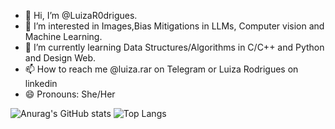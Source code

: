 - 👋 Hi, I’m @LuizaR0drigues.
- 👀 I’m interested in Images,Bias Mitigations in LLMs,  Computer vision and Machine Learning.
- 🌱 I’m currently learning Data Structures/Algorithms in C/C++ and Python and Design Web.
- 📫 How to reach me @luiza.rar on Telegram or Luiza Rodrigues on linkedin
- 😄 Pronouns: She/Her

![Anurag's GitHub stats](https://github-readme-stats.vercel.app/api?username=LuizaR0drigues&show_icons=true&theme=jolly&count_private=true)
![Top Langs](https://github-readme-stats.vercel.app/api/top-langs/?username=LuizaR0drigues&layout=compact&theme=jolly&count_private=true&v=1)
<!---
LuizaR0drigues/LuizaR0drigues is a ✨ special ✨ repository because its `README.md` (this file) appears on your GitHub profile.
You can click the Preview link to take a look at your changes.
--->
